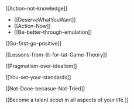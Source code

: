  [[Action-not-knowledge]]
- [[DeserveWhatYouWant]]
- [[Action-Now]]
- [[Be-better-through-emulation]]

[[Go-first-go-positive]]

[[Lessons-from-tit-for-tat-Game-Theory]]

[[Pragmatism-over-idealism]]

[[You-set-your-standards]]

[[Not-Done-becasue-Not-Tried]]

[[Become a talent scout in all aspects of your life.]]




   



